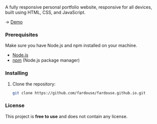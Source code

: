 A fully responsive personal portfolio website, responsive for all devices, built using HTML, CSS, and JavaScript.

→ [Demo](https://fardouse.github.io/)

### Prerequisites

Make sure you have Node.js and npm installed on your machine.

- [Node.js](https://nodejs.org/)
- [npm](https://www.npmjs.com/) (Node.js package manager)

### Installing

1. Clone the repository:

   ```bash
   git clone https://github.com/fardouse/fardouse.github.io.git

### License
This project is <strong>free to use</strong> and does not contain any license.
